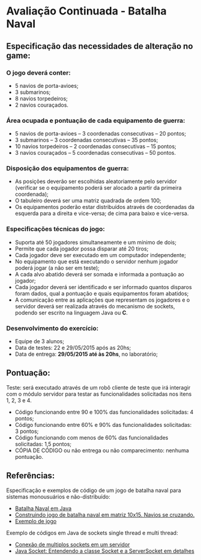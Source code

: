 # Avaliação Continuada - Batalha Naval

## Especificação das necessidades de alteração no game:

### O jogo deverá conter:

* 5 navios de porta-avioes;
* 3 submarinos;
* 8 navios torpedeiros;
* 2 navios couraçados.

### Área ocupada e pontuação de cada equipamento de guerra:

* 5 navios de porta-avioes – 3 coordenadas consecutivas – 20 pontos;
* 3 submarinos – 3 coordenadas consecutivas – 35 pontos;
* 10 navios torpedeiros – 2 coordenadas consecutivas – 15 pontos;
* 3 navios couraçados – 5 coordenadas consecutivas – 50 pontos.

### Disposição dos equipamentos de guerra:

* As posições deverão ser escolhidas aleatoriamente pelo servidor (verificar se o equipamento poderá ser alocado a partir da primeira coordenada);
* O tabuleiro deverá ser uma matriz quadrada de ordem 100;
* Os equipamentos poderão estar distribuídos através de coordenadas da esquerda  para a direita e vice-versa; de cima para baixo e vice-versa.

### Especificações técnicas do jogo:

* Suporta até 50 jogadores simultaneamente e um mínimo de dois;
* Permite que cada jogador possa disparar até 20 tiros;
* Cada jogador deve ser executado em um computador independente;
* No equipamento que está executando o servidor nenhum jogador poderá jogar (a não ser em teste);
* A cada alvo abatido deverá ser somada e informada a pontuação ao jogador;
* Cada jogador deverá ser identificado e ser informado quantos disparos foram dados, qual a pontuação e quais equipamentos foram abatidos;
* A comunicação entre as aplicações que representam os jogadores e o servidor deverá ser realizada através do mecanismo de sockets, podendo ser escrito na linguagem Java ou **C**.

### Desenvolvimento do exercício:

* Equipe de 3 alunos;
* Data de testes: 22 e 29/05/2015 após as 20hs;
* Data de entrega: **29/05/2015 até às 20hs**, no laboratório;

## Pontuação:
Teste: será executado através de um robô cliente de teste que irá interagir com o módulo servidor para testar as funcionalidades solicitadas nos itens 1, 2, 3 e 4.

* Código funcionando entre 90 e 100% das funcionalidades solicitadas: 4 pontos;
* Código funcionando entre 60% e 90% das funcionalidades solicitadas: 3 pontos;
* Código funcionando com menos de  60% das funcionalidades solicitadas: 1,5 pontos;
* CÓPIA DE CÓDIGO ou não entrega ou não comparecimento: nenhuma pontuação.

## Referências:
Especificação e exemplos de código de um jogo de batalha naval para sistemas monousuários e não-distribuído:

* [Batalha Naval em Java](http://www.javaprogressivo.net/2012/09/jogo-batalha-naval-em-java.html)
* [Construindo jogo de batalha naval em matriz 10x15. Navios se cruzando.](ttp://www.guj.com.br/27593-construindo-jogo-de-batalha-naval-em-matriz-10x15-navios-se-cruzando)
* [Exemplo de jogo](http://www.guj.com.br/java/297085-batalha-naval---fiz-meu-jogo)

Exemplo de códigos em Java de sockets single thread e multi thread:

* [Conexão de multiplos sockets em um servidor](http://www.guj.com.br/23004-conexao-de-multiplos-sockets-em-um-servidor)
* [Java Socket: Entendendo a classe Socket e a ServerSocket em detalhes](http://www.devmedia.com.br/java-socket-entendendo-a-classe-socket-e-a-serversocket-em-detalhes/31894)
